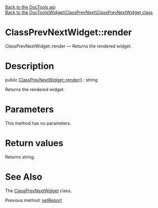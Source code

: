 [Back to the DocTools api](https://github.com/lingtalfi/DocTools/blob/master/doc/api/DocTools.md)<br>
[Back to the DocTools\Widget\ClassPrevNext\ClassPrevNextWidget class](https://github.com/lingtalfi/DocTools/blob/master/doc/api/DocTools/Widget/ClassPrevNext/ClassPrevNextWidget.md)


ClassPrevNextWidget::render
================



ClassPrevNextWidget::render — Returns the rendered widget.




Description
================


public [ClassPrevNextWidget::render](https://github.com/lingtalfi/DocTools/blob/master/doc/api/DocTools/Widget/ClassPrevNext/ClassPrevNextWidget/render.md)() : string




Returns the rendered widget.




Parameters
================

This method has no parameters.


Return values
================

Returns string.







See Also
================

The [ClassPrevNextWidget](https://github.com/lingtalfi/DocTools/blob/master/doc/api/DocTools/Widget/ClassPrevNext/ClassPrevNextWidget.md) class.

Previous method: [setReport](https://github.com/lingtalfi/DocTools/blob/master/doc/api/DocTools/Widget/ClassPrevNext/ClassPrevNextWidget/setReport.md)<br>

